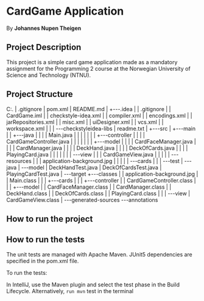 # CardGame Application

By **Johannes Nupen Theigen**

## Project Description
This project is a simple card game application made as a mandatory
assignment for the Programming 2 course at the Norwegian University of Science and Technology (NTNU).

## Project Structure

C:.
|   .gitignore
|   pom.xml
|   README.md
|
+---.idea
|   |   .gitignore
|   |   CardGame.iml
|   |   checkstyle-idea.xml
|   |   compiler.xml
|   |   encodings.xml
|   |   jarRepositories.xml
|   |   misc.xml
|   |   uiDesigner.xml
|   |   vcs.xml
|   |   workspace.xml
|   |
|   \---checkstyleidea-libs
|           readme.txt
|
+---src
|   +---main
|   |   +---java
|   |   |   |   Main.java
|   |   |   |
|   |   |   +---controller
|   |   |   |       CardGameController.java
|   |   |   |
|   |   |   +---model
|   |   |   |       CardFaceManager.java
|   |   |   |       CardManager.java
|   |   |   |       DeckHand.java
|   |   |   |       DeckOfCards.java
|   |   |   |       PlayingCard.java
|   |   |   |
|   |   |   \---view
|   |   |           CardGameView.java
|   |   |
|   |   \---resources
|   |       |   application-background.jpg
|   |       |
|   |       \---cards
|   |
|   \---test
|       \---java
|           \---model
|                   DeckHandTest.java
|                   DeckOfCardsTest.java
|                   PlayingCardTest.java
|
\---target
+---classes
|   |   application-background.jpg
|   |   Main.class
|   |
|   +---cards
|   |
|   +---controller
|   |       CardGameController.class
|   |
|   +---model
|   |       CardFaceManager.class
|   |       CardManager.class
|   |       DeckHand.class
|   |       DeckOfCards.class
|   |       PlayingCard.class
|   |
|   \---view
|           CardGameView.class
|
\---generated-sources
\---annotations

## How to run the project

## How to run the tests
The unit tests are managed with Apache Maven.
JUnit5 dependencies are specified in the pom.xml file.

To run the tests:

In IntelliJ, use the Maven plugin and select the test phase in the Build Lifecycle.
Alternatively, `run mvn` test in the terminal
